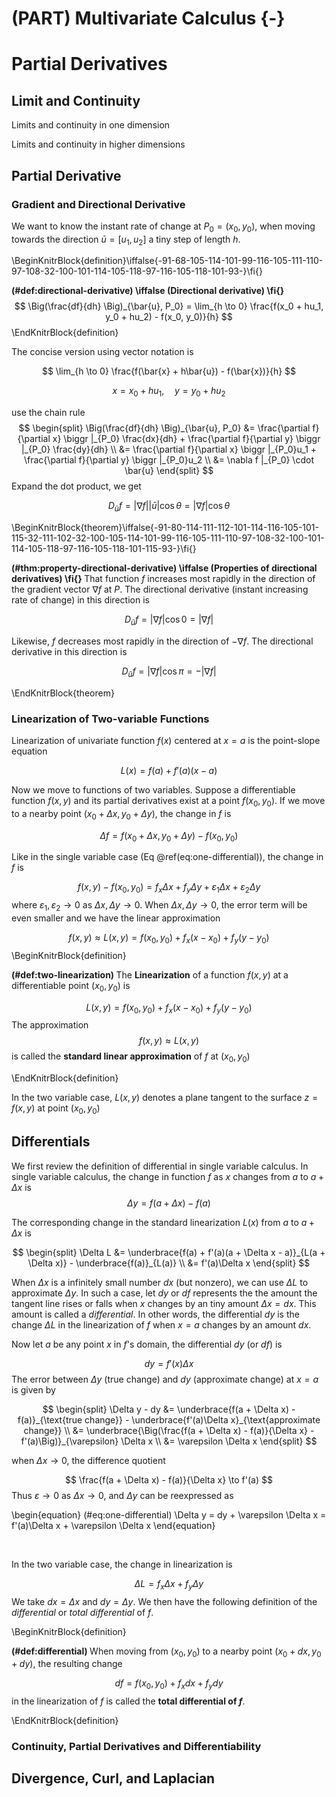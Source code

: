 
# (PART) Multivariate Calculus {-}

# Partial Derivatives

## Limit and Continuity 

Limits and continuity in one dimension

Limits and continuity in higher dimensions

## Partial Derivative 



### Gradient and Directional Derivative  

We want to know the instant rate of change at $P_0 = (x_0, y_0)$, when moving towards the direction $\bar{u} = [u_1, u_2]$ a tiny step of length $h$. 


\BeginKnitrBlock{definition}\iffalse{-91-68-105-114-101-99-116-105-111-110-97-108-32-100-101-114-105-118-97-116-105-118-101-93-}\fi{}<div class="definition"><span class="definition" id="def:directional-derivative"><strong>(\#def:directional-derivative)  \iffalse (Directional derivative) \fi{} </strong></span>$$
\Big(\frac{df}{dh} \Big)_{\bar{u}, P_0}  = \lim_{h \to 0} \frac{f(x_0 + hu_1, y_0 + hu_2) - f(x_0, y_0)}{h}
$$</div>\EndKnitrBlock{definition}



The concise version using vector notation is 

$$
\lim_{h \to 0} \frac{f(\bar{x}  +  h\bar{u}) - f(\bar{x})}{h}
$$


$$
x = x_0 + hu_1, \quad y = y_0 + hu_2
$$

use the chain rule 
$$
\begin{split}
\Big(\frac{df}{dh} \Big)_{\bar{u}, P_0}  &= \frac{\partial f}{\partial x} \biggr |_{P_0} \frac{dx}{dh} +      \frac{\partial f}{\partial y} \biggr |_{P_0} \frac{dy}{dh} \\
&= \frac{\partial f}{\partial x} \biggr |_{P_0}u_1 + \frac{\partial f}{\partial y} \biggr |_{P_0}u_2 \\
&= \nabla f |_{P_0} \cdot \bar{u}
\end{split}
$$
Expand the dot product, we get 

$$
D_{\bar{u}}f = |\nabla f| |\bar{u}| \cos\theta = |\nabla f| \cos\theta
$$


\BeginKnitrBlock{theorem}\iffalse{-91-80-114-111-112-101-114-116-105-101-115-32-111-102-32-100-105-114-101-99-116-105-111-110-97-108-32-100-101-114-105-118-97-116-105-118-101-115-93-}\fi{}<div class="theorem"><span class="theorem" id="thm:property-directional-derivative"><strong>(\#thm:property-directional-derivative)  \iffalse (Properties of directional derivatives) \fi{} </strong></span>That function $f$ increases most rapidly in the direction of the gradient vector $\nabla f$ at $P$. The directional derivative (instant increasing rate of change) in this direction is 

$$
D_{\bar{u}}f = |\nabla f| \cos{0} = |\nabla f|
$$

Likewise, $f$ decreases most rapidly in the direction of $-\nabla f$. The directional derivative in this direction is 

$$
D_{\bar{u}}f = |\nabla f| \cos{\pi} = - |\nabla f|
$$</div>\EndKnitrBlock{theorem}




### Linearization of Two-variable Functions 

Linearization of univariate function $f(x)$ centered at $x = a$ is the point-slope equation

$$
L(x) = f(a) + f'(a)(x - a) 
$$

Now we move to functions of two variables. Suppose a differentiable function $f(x, y)$ and its partial derivatives exist at a point $f(x_0, y_0)$. If we move to a nearby point $(x_0 + \Delta x, y_0 + \Delta y)$, the change in $f$ is 

$$
\Delta f = f(x_0 + \Delta x, y_0 + \Delta y) - f(x_0, y_0) 
$$

Like in the single variable case (Eq \@ref(eq:one-differential)), the change in $f$ is 

$$
f(x, y) - f(x_0, y_0) = f_x \Delta x + f_y \Delta y + \varepsilon_1\Delta x + \varepsilon_2 \Delta y
$$
where $\varepsilon_1, \varepsilon_2 \to 0$ as $\Delta x, \Delta y \to 0$. When $\Delta x, \Delta y \to 0$, the error term will be even smaller and we have the linear approximation 

$$
f(x, y) \approx L(x, y) = f(x_0, y_0) + f_x (x - x_0) + f_y  (y - y_0)
$$
\BeginKnitrBlock{definition}<div class="definition"><span class="definition" id="def:two-linearization"><strong>(\#def:two-linearization) </strong></span>The **Linearization** of a function $f(x, y)$ at a differentiable point $(x_0, y_0)$ is 

$$
L(x, y ) = f(x_0, y_0) + f_x (x - x_0) + f_y (y - y_0) 
$$
The approximation 
$$
f(x, y) \approx L(x, y)
$$
is called the **standard linear approximation** of $f$ at $(x_0, y_0)$</div>\EndKnitrBlock{definition}

In the two variable case, $L(x, y)$ denotes a plane tangent to the surface $z = f(x, y)$ at point $(x_0, y_0)$



## Differentials 

We first review the definition of differential in single variable calculus. In single variable calculus, the change in function $f$ as $x$ changes from $a$ to $a + \Delta x$ is 
$$
\Delta y = f(a + \Delta x) - f(a)
$$

The corresponding change in the standard linearization $L(x)$ from $a$ to $a + \Delta x$ is 

$$
\begin{split}
\Delta L &= \underbrace{f(a) + f'(a)(a + \Delta x - a)}_{L(a + \Delta x)} - \underbrace{f(a)}_{L(a)} \\
&= f'(a)\Delta x
\end{split}
$$


When $\Delta x$ is a infinitely small number $dx$ (but nonzero), we can use $\Delta L$ to approximate $\Delta y$. In such a case, let $dy$ or $df$ represents the the amount the tangent line rises or falls when $x$ changes by an tiny amount $\Delta x = dx$. This amount is called a *differential*. In other words, the differential $dy$ is the change $\Delta L$ in the linearization of $f$ when $x = a$ changes by an amount $dx$.  

Now let $a$ be any point $x$ in $f$'s domain, the differential $dy$ (or $df$) is

$$
dy = f'(x)\Delta x
$$
The error between $\Delta y$ (true change) and $dy$ (approximate change) at $x = a$ is given by

$$
\begin{split}
\Delta y - dy &= \underbrace{f(a + \Delta x) - f(a)}_{\text{true change}}  - \underbrace{f'(a)\Delta x}_{\text{approximate change}} \\
&= \underbrace{\Big(\frac{f(a + \Delta x) - f(a)}{\Delta x} - f'(a)\Big)}_{\varepsilon} \Delta x \\
&= \varepsilon \Delta x
\end{split}
$$

when $\Delta x \to 0$, the difference quotient 

$$
\frac{f(a + \Delta x) - f(a)}{\Delta x} \to f'(a)
$$
Thus $\varepsilon \to 0$ as $\Delta x \to 0$, and $\Delta y$ can be reexpressed as 

\begin{equation}
(\#eq:one-differential)
\Delta y = dy + \varepsilon \Delta x = f'(a)\Delta x + \varepsilon \Delta x
\end{equation}

<br> 


In the two variable case,  the change in linearization is 

$$
\Delta L =  f_x \Delta x + f_y \Delta y
$$
We take $dx = \Delta x$ and $dy = \Delta y$. We then have the following definition of the *differential* or *total differential* of $f$. 

\BeginKnitrBlock{definition}<div class="definition"><span class="definition" id="def:differential"><strong>(\#def:differential) </strong></span>When moving from $(x_0, y_0)$ to a nearby point $(x_0 + dx, y_0  + dy)$, the resulting change 

$$
df = f(x_0, y_0) + f_xdx + f_y dy
$$
in the linearization of $f$ is called the **total differential of $f$**.</div>\EndKnitrBlock{definition}




### Continuity, Partial Derivatives and Differentiability



## Divergence, Curl, and Laplacian

 

